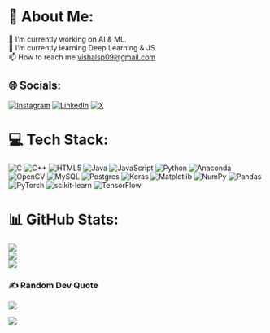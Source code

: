 # 💫 About Me:
🔭 I’m currently working on AI & ML. <br>🌱 I’m currently learning Deep Learning & JS<br>📫 How to reach me vishalsp09@gmail.com


## 🌐 Socials:
[![Instagram](https://img.shields.io/badge/Instagram-%23E4405F.svg?logo=Instagram&logoColor=white)](https://instagram.com/v1shal_sp) [![LinkedIn](https://img.shields.io/badge/LinkedIn-%230077B5.svg?logo=linkedin&logoColor=white)](https://linkedin.com/in/vishal_s_prabhu) [![X](https://img.shields.io/badge/X-black.svg?logo=X&logoColor=white)](https://x.com/VishyForReal) 

# 💻 Tech Stack:
![C](https://img.shields.io/badge/c-%2300599C.svg?style=for-the-badge&logo=c&logoColor=white) ![C++](https://img.shields.io/badge/c++-%2300599C.svg?style=for-the-badge&logo=c%2B%2B&logoColor=white) ![HTML5](https://img.shields.io/badge/html5-%23E34F26.svg?style=for-the-badge&logo=html5&logoColor=white) ![Java](https://img.shields.io/badge/java-%23ED8B00.svg?style=for-the-badge&logo=openjdk&logoColor=white) ![JavaScript](https://img.shields.io/badge/javascript-%23323330.svg?style=for-the-badge&logo=javascript&logoColor=%23F7DF1E) ![Python](https://img.shields.io/badge/python-3670A0?style=for-the-badge&logo=python&logoColor=ffdd54) ![Anaconda](https://img.shields.io/badge/Anaconda-%2344A833.svg?style=for-the-badge&logo=anaconda&logoColor=white) ![OpenCV](https://img.shields.io/badge/opencv-%23white.svg?style=for-the-badge&logo=opencv&logoColor=white) ![MySQL](https://img.shields.io/badge/mysql-%2300000f.svg?style=for-the-badge&logo=mysql&logoColor=white) ![Postgres](https://img.shields.io/badge/postgres-%23316192.svg?style=for-the-badge&logo=postgresql&logoColor=white) ![Keras](https://img.shields.io/badge/Keras-%23D00000.svg?style=for-the-badge&logo=Keras&logoColor=white) ![Matplotlib](https://img.shields.io/badge/Matplotlib-%23ffffff.svg?style=for-the-badge&logo=Matplotlib&logoColor=black) ![NumPy](https://img.shields.io/badge/numpy-%23013243.svg?style=for-the-badge&logo=numpy&logoColor=white) ![Pandas](https://img.shields.io/badge/pandas-%23150458.svg?style=for-the-badge&logo=pandas&logoColor=white) ![PyTorch](https://img.shields.io/badge/PyTorch-%23EE4C2C.svg?style=for-the-badge&logo=PyTorch&logoColor=white) ![scikit-learn](https://img.shields.io/badge/scikit--learn-%23F7931E.svg?style=for-the-badge&logo=scikit-learn&logoColor=white) ![TensorFlow](https://img.shields.io/badge/TensorFlow-%23FF6F00.svg?style=for-the-badge&logo=TensorFlow&logoColor=white)
# 📊 GitHub Stats:
![](https://github-readme-stats.vercel.app/api?username=v1shalsp&theme=tokyonight&hide_border=false&include_all_commits=true&count_private=false)<br/>
![](https://github-readme-streak-stats.herokuapp.com/?user=v1shalsp&theme=tokyonight&hide_border=false)<br/>
![](https://github-readme-stats.vercel.app/api/top-langs/?username=v1shalsp&theme=tokyonight&hide_border=false&include_all_commits=true&count_private=false&layout=compact)

<!-- 
## 🏆 GitHub Trophies
![](https://github-profile-trophy.vercel.app/?username=v1shalsp&theme=tokyonight&no-frame=false&no-bg=true&margin-w=4) -->

### ✍️ Random Dev Quote
![](https://quotes-github-readme.vercel.app/api?type=horizontal&theme=tokyonight)
<!-- 
### 🔝 Top Contributed Repo
![](https://github-contributor-stats.vercel.app/api?username=v1shalsp&limit=5&theme=tokyonight&combine_all_yearly_contributions=true)-->

[![](https://visitcount.itsvg.in/api?id=v1shalsp&icon=1&color=1)](https://visitcount.itsvg.in)


<!-- Proudly created with GPRM ( https://gprm.itsvg.in ) -->

